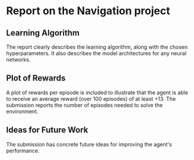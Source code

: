 # Report on the Navigation project


## Learning Algorithm
	
The report clearly describes the learning algorithm, along with the chosen hyperparameters. It also describes the model architectures for any neural networks.

## Plot of Rewards
	
A plot of rewards per episode is included to illustrate that the agent is able to receive an average reward (over 100 episodes) of at least +13. The submission reports the number of episodes needed to solve the environment.

## Ideas for Future Work
	
The submission has concrete future ideas for improving the agent's performance.
